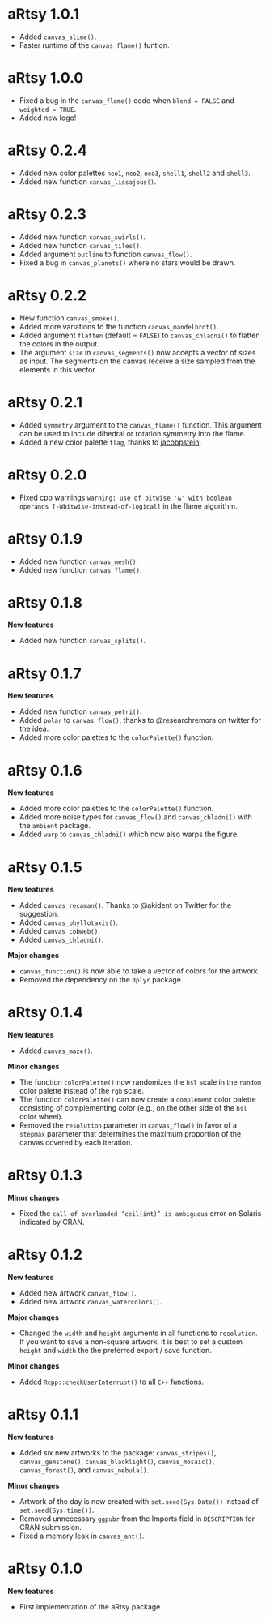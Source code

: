 # aRtsy 1.0.1

- Added `canvas_slime()`.
- Faster runtime of the `canvas_flame()` funtion.

# aRtsy 1.0.0

- Fixed a bug in the `canvas_flame()` code when `blend = FALSE` and `weighted = TRUE`.
- Added new logo!

# aRtsy 0.2.4

 - Added new color palettes `neo1`, `neo2`, `neo3`, `shell1`, `shell2` and `shell3`.
 - Added new function `canvas_lissajous()`.

# aRtsy 0.2.3

- Added new function `canvas_swirls()`.
- Added new function `canvas_tiles()`.
- Added argument `outline` to function `canvas_flow()`.
- Fixed a bug in `canvas_planets()` where no stars would be drawn.

# aRtsy 0.2.2

- New function `canvas_smoke()`.
- Added more variations to the function `canvas_mandelbrot()`.
- Added argument `flatten` (default = `FALSE`) to `canvas_chladni()` to flatten the colors in the output.
- The argument `size` in `canvas_segments()` now accepts a vector of sizes as input. The segments on the canvas receive a size sampled from the elements in this vector.

# aRtsy 0.2.1

- Added `symmetry` argument to the `canvas_flame()` function. This argument can be used to include dihedral or rotation symmetry into the flame.
- Added a new color palette `flag`, thanks to [jacobpstein](https://github.com/jacobpstein).

# aRtsy 0.2.0

- Fixed cpp warnings `warning: use of bitwise '&' with boolean operands [-Wbitwise-instead-of-logical]` in the flame algorithm.

# aRtsy 0.1.9

- Added new function `canvas_mesh()`.
- Added new function `canvas_flame()`.

# aRtsy 0.1.8

**New features**

- Added new function `canvas_splits()`.

# aRtsy 0.1.7

**New features**

- Added new function `canvas_petri()`.
- Added `polar` to `canvas_flow()`, thanks to @researchremora on twitter for the idea.
- Added more color palettes to the `colorPalette()` function.

# aRtsy 0.1.6

**New features**

- Added more color palettes to the `colorPalette()` function.
- Added more noise types for `canvas_flow()` and `canvas_chladni()` with the `ambient` package.
- Added `warp` to `canvas_chladni()` which now also warps the figure.

# aRtsy 0.1.5

**New features**

- Added `canvas_recaman()`. Thanks to @akident on Twitter for the suggestion.
- Added `canvas_phyllotaxis()`.
- Added `canvas_cobweb()`.
- Added `canvas_chladni()`.

**Major changes**

- `canvas_function()` is now able to take a vector of colors for the artwork.
- Removed the dependency on the `dplyr` package.

# aRtsy 0.1.4

**New features**

- Added `canvas_maze()`.

**Minor changes**

- The function `colorPalette()` now randomizes the `hsl` scale in the `random` color palette instead of the `rgb` scale.
- The function `colorPalette()` can now create a `complement` color palette consisting of complementing color (e.g., on the other side of the `hsl` color wheel).
- Removed the `resolution` parameter in `canvas_flow()` in favor of a `stepmax` parameter that determines the maximum proportion of the canvas covered by each iteration.

# aRtsy 0.1.3

**Minor changes**

- Fixed the `call of overloaded ‘ceil(int)’ is ambiguous` error on Solaris indicated by CRAN.

# aRtsy 0.1.2

**New features**

- Added new artwork `canvas_flow()`.
- Added new artwork `canvas_watercolors()`.

**Major changes**

- Changed the `width` and `height` arguments in all functions to `resolution`. If you want to save a non-square artwork, it is best to set a custom `height` and `width` the the preferred export / save function.

**Minor changes**

- Added `Rcpp::checkUserInterrupt()` to all `C++` functions.

# aRtsy 0.1.1

**New features**

- Added six new artworks to the package: `canvas_stripes()`, `canvas_gemstone()`, `canvas_blacklight()`, `canvas_mosaic()`, `canvas_forest()`, and `canvas_nebula()`.

**Minor changes**

- Artwork of the day is now created with `set.seed(Sys.Date())` instead of `set.seed(Sys.time())`.
- Removed unnecessary `ggpubr` from the Imports field in `DESCRIPTION` for CRAN submission.
- Fixed a memory leak in `canvas_ant()`.

# aRtsy 0.1.0

**New features**

- First implementation of the aRtsy package.
